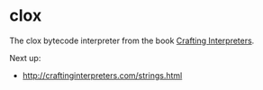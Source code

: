 # clox
The clox bytecode interpreter from the book [Crafting Interpreters](https://craftinginterpreters.com).

Next up:

- http://craftinginterpreters.com/strings.html